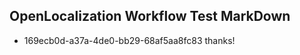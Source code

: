 ## OpenLocalization Workflow Test MarkDown
* 169ecb0d-a37a-4de0-bb29-68af5aa8fc83 thanks!

<!--HONumber=Jul16_HO5-->


